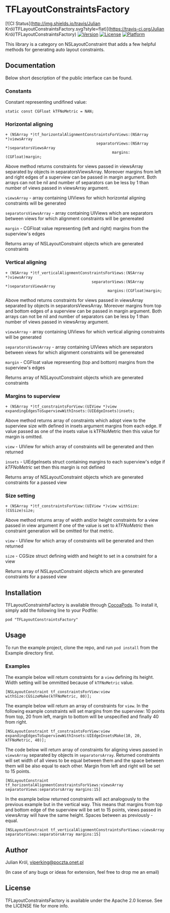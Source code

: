 # TFLayoutConstraintsFactory

[![CI Status](http://img.shields.io/travis/Julian Król/TFLayoutConstraintsFactory.svg?style=flat)](https://travis-ci.org/Julian Król/TFLayoutConstraintsFactory)
[![Version](https://img.shields.io/cocoapods/v/TFLayoutConstraintsFactory.svg?style=flat)](http://cocoadocs.org/docsets/TFLayoutConstraintsFactory)
[![License](https://img.shields.io/cocoapods/l/TFLayoutConstraintsFactory.svg?style=flat)](http://cocoadocs.org/docsets/TFLayoutConstraintsFactory)
[![Platform](https://img.shields.io/cocoapods/p/TFLayoutConstraintsFactory.svg?style=flat)](http://cocoadocs.org/docsets/TFLayoutConstraintsFactory)

This library is a category on NSLayoutConstraint that adds a few helpful methods for generating auto layout constraints.

## Documentation

Below short description of the public interface can be found.

### Constants

Constant representing undifined value:

    static const CGFloat kTFNoMetric = NAN;


### Horizontal aligning

    + (NSArray *)tf_horizontalAlignmentConstraintsForViews:(NSArray *)viewsArray 
                                            separatorViews:(NSArray *)separatorsViewsArray 
                                                   margins:(CGFloat)margin;

Above method returns constraints for views passed in viewsArray separated by objects in separatorsViewsArray. Moreover
margins from left and right edges of a superview can be passed in margin argument.
Both arrays can not be nil and number of separators can be less by 1 than number of views passed in viewsArray argument.

`viewsArray` - array containing UIViews for which horizontal aligning constraints will be generated

`separatorsViewsArray` - array containing UIViews which are separators between views for which alignment constraints will be genereated

`margin` - CGFloat value representing (left and right) margins from the superview's edges

Returns array of NSLayoutConstraint objects which are generated constraints

### Vertical aligning

    + (NSArray *)tf_verticalAlignmentConstraintsForViews:(NSArray *)viewsArray 
                                          separatorViews:(NSArray *)separatorsViewsArray 
                                                 margins:(CGFloat)margin;  

Above method returns constraints for views passed in viewsArray separated by objects in separatorsViewsArray. Moreover
margins from top and bottom edges of a superview can be passed in margin argument.
Both arrays can not be nil and number of separators can be less by 1 than number of views passed in viewsArray argument.

`viewsArray` - array containing UIViews for which vertical aligning constraints will be generated

`separatorsViewsArray` - array containing UIViews which are separators between views for which alignment constraints will be genereated

`margin` - CGFloat value representing (top and bottom) margins from the superview's edges

Returns array of NSLayoutConstraint objects which are generated constraints

### Margins to superview

    + (NSArray *)tf_constraintsForView:(UIView *)view expandingEdgesToSuperviewWithInsets:(UIEdgeInsets)insets;

Above method returns array of constraints which adopt view to the superview size with defined in insets argument margins from each
edge. If value passed as one of the insets value is kTFNoMetric then this value for margin is omitted.

`view` - UIView for which array of constraints will be generated and then returned

`insets` - UIEdgeInsets struct containing margins to each superview's edge if *kTFNoMetric* set then this margin is not defined

Returns array of NSLayoutConstraint objects which are generated constraints for a passed view

### Size setting

    + (NSArray *)tf_constraintsForView:(UIView *)view withSize:(CGSize)size;

Above method returns array of width and/or height constraints for a view passed in view argument if one of the value is set to *kTFNoMetric*
then constraint generation will be omitted for that metric.

`view` - UIView for which array of constraints will be generated and then returned

`size` - CGSize struct defining width and height to set in a constraint for a view

Returns array of NSLayoutConstraint objects which are generated constraints for a passed view


## Installation

TFLayoutConstraintsFactory is available through [CocoaPods](http://cocoapods.org). To install
it, simply add the following line to your Podfile:

    pod "TFLayoutConstraintsFactory"

## Usage

To run the example project, clone the repo, and run `pod install` from the Example directory first.

### Examples

The example below will return constraints for a `view` defining its height. Width setting will be ommitted because of `kTFNoMetric` value.

    [NSLayoutConstraint tf_constraintsForView:view withSize:CGSizeMake(kTFNoMetric, 80)];

The example below will return an array of constraints for `view`. In the following example constraints will set margins from the superview: 10 points from top, 20 from left, margin to bottom will be unspecified and finally 40 from right.

    [NSLayoutConstraint tf_constraintsForView:view expandingEdgesToSuperviewWithInsets:UIEdgeInsetsMake(10, 20, kTFNoMetric, 40)];

The code below will return array of constraints for aligning views passed in `viewsArray` separated by objects in `separatorsArray`. 
Returned constraints will set width of all views to be equal between them and the space between them will be also equal to each other. Margin from left and right will be set to 15 points.

    [NSLayoutConstraint tf_horizontalAlignmentConstraintsForViews:viewsArray separatorViews:separatorsArray margins:15]

In the example below returned constraints will act analogously to the previous example but in the vertical way. This means that margins from top and bottom edge of the superview will be set to 15 points, views passed in viewsArray will have the same height.
Spaces between as previously - equal. 

    [NSLayoutConstraint tf_verticalAlignmentConstraintsForViews:viewsArray separatorViews:separatorsArray margins:15]

## Author

Julian Król, viperking@poczta.onet.pl

(In case of any bugs or ideas for extension, feel free to drop me an email)

## License

TFLayoutConstraintsFactory is available under the Apache 2.0 license. See the LICENSE file for more info.

